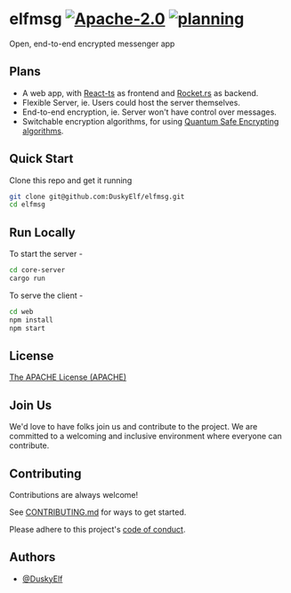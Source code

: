 # elfmsg [![Apache-2.0](https://img.shields.io/hexpm/l/plug)](https://github.com/DuskyElf/elfmsg/blob/main/LICENSE) [![planning](https://img.shields.io/badge/progress-planning-orange)]()

Open, end-to-end encrypted messenger app

## Plans

- A web app, with [React-ts](https://www.typescriptlang.org/docs/handbook/react.html) as frontend and [Rocket.rs](https://rocket.rs/) as backend.
- Flexible Server, ie. Users could host the server themselves.
- End-to-end encryption, ie. Server won't have control over messages.
- Switchable encryption algorithms, for using [Quantum Safe Encrypting algorithms](https://en.wikipedia.org/wiki/NIST_Post-Quantum_Cryptography_Standardization).

## Quick Start

Clone this repo and get it running
```bash
git clone git@github.com:DuskyElf/elfmsg.git
cd elfmsg
```

## Run Locally

To start the server -
```bash
cd core-server
cargo run
```

To serve the client -
```bash
cd web
npm install
npm start
```

## License

[The APACHE License (APACHE)](https://github.com/DuskyElf/elfmsg/blob/main/LICENSE)

## Join Us

We'd love to have folks join us and contribute to the project. We are committed to a welcoming and inclusive environment where everyone can contribute.

## Contributing

Contributions are always welcome!

See [CONTRIBUTING.md](https://github.com/DuskyElf/elfmsg/blob/main/CONTRIBUTING.md) for ways to get started.

Please adhere to this project's [code of conduct](https://github.com/DuskyElf/elfmsg/blob/main/CODE_OF_CONDUCT.md).


## Authors

- [@DuskyElf](https://github.com/DuskyElf)
